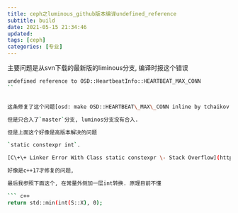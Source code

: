 ```yaml
---
title: ceph之luminous_github版本编译undefined_reference
subtitle: build
date: 2021-05-15 21:34:46
updated:
tags: [ceph]
categories: [专业]
---
```


主要问题是从svn下载的最新版的liminous分支, 编译时报这个错误

``` bash
undefined reference to OSD::HeartbeatInfo::HEARTBEAT_MAX_CONN
``


这条修复了这个问题[osd: make OSD::HEARTBEAT\_MAX\_CONN inline by tchaikov · Pull Request \#23424 · ceph/ceph](https://github.com/ceph/ceph/pull/23424)

但是只合入了`master`分支, luminos分支没有合入.

但是上面这个好像是高版本解决的问题

`static constexpr int`.

[C\+\+ Linker Error With Class static constexpr \- Stack Overflow](https://stackoverflow.com/questions/8452952/c-linker-error-with-class-static-constexpr)

好像是c++17才修复的问题,

最后我参照下面这个, 在常量外侧加一层int转换. 原理目前不懂

``` c++
return std::min(int(S::X), 0);
```

